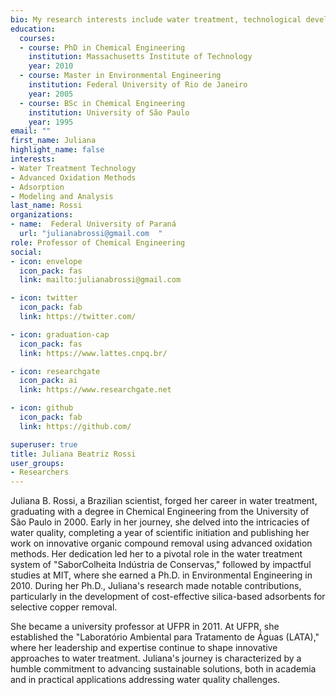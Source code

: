 ```yaml
---
bio: My research interests include water treatment, technological development and data analysis.
education:
  courses:
  - course: PhD in Chemical Engineering
    institution: Massachusetts Institute of Technology
    year: 2010
  - course: Master in Environmental Engineering 
    institution: Federal University of Rio de Janeiro
    year: 2005
  - course: BSc in Chemical Engineering 
    institution: University of São Paulo
    year: 1995
email: ""
first_name: Juliana
highlight_name: false
interests:
- Water Treatment Technology
- Advanced Oxidation Methods
- Adsorption
- Modeling and Analysis
last_name: Rossi
organizations:
- name:  Federal University of Paraná
  url: "julianabrossi@gmail.com  "
role: Professor of Chemical Engineering
social:
- icon: envelope
  icon_pack: fas
  link: mailto:julianabrossi@gmail.com  

- icon: twitter
  icon_pack: fab
  link: https://twitter.com/

- icon: graduation-cap
  icon_pack: fas
  link: https://www.lattes.cnpq.br/

- icon: researchgate
  icon_pack: ai
  link: https://www.researchgate.net

- icon: github
  icon_pack: fab
  link: https://github.com/

superuser: true
title: Juliana Beatriz Rossi
user_groups:
- Researchers
---
```



Juliana B. Rossi, a Brazilian scientist, forged her career in water treatment, graduating with a degree in Chemical Engineering from the University of São Paulo in 2000. Early in her journey, she delved into the intricacies of water quality, completing a year of scientific initiation and publishing her work on innovative organic compound removal using advanced oxidation methods. Her dedication led her to a pivotal role in the water treatment system of "SaborColheita Indústria de Conservas," followed by impactful studies at MIT, where she earned a Ph.D. in Environmental Engineering in 2010. During her Ph.D., Juliana's research made notable contributions, particularly in the development of cost-effective silica-based adsorbents for selective copper removal.

She became a university professor at UFPR in 2011. At UFPR, she established the "Laboratório Ambiental para Tratamento de Águas (LATA)," where her leadership and expertise continue to shape innovative approaches to water treatment. Juliana's journey is characterized by a humble commitment to advancing sustainable solutions, both in academia and in practical applications addressing water quality challenges.
